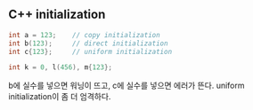 ## C++ initialization





```c++
int a = 123;	// copy initialization
int b(123);		// direct initialization
int c{123};		// uniform initialization	

int k = 0, l(456), m{123};
```





b에 실수를 넣으면 워닝이 뜨고, c에 실수를 넣으면 에러가 뜬다. uniform initialization이 좀 더 엄격하다.







